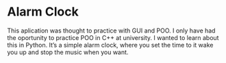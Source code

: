 # Alarm Clock

This aplication was thought to practice with GUI and POO. I only have had the oportunity to practice POO in C++ at university. I wanted to learn about this in Python. It’s a simple alarm clock, where you set the time to it wake you up and stop the music when you want.

